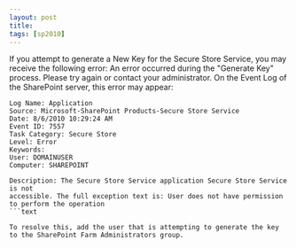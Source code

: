 ```yaml
---
layout: post
title: 
tags: [sp2010]
---
```


If you attempt to generate a New Key for the Secure Store Service, you may receive the following error: An error occurred during the "Generate Key" process. Please try again or contact your administrator. On the Event Log of the SharePoint server, this error may appear:

```text
Log Name: Application 
Source: Microsoft-SharePoint Products-Secure Store Service 
Date: 8/6/2010 10:29:24 AM 
Event ID: 7557 
Task Category: Secure Store 
Level: Error 
Keywords: 
User: DOMAINUSER 
Computer: SHAREPOINT

Description: The Secure Store Service application Secure Store Service is not 
accessible. The full exception text is: User does not have permission to perform the operation
```text

To resolve this, add the user that is attempting to generate the key to the SharePoint Farm Administrators group.